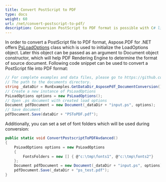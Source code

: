 ```yaml
---
title: Convert PostScript to PDF
type: docs
weight: 60
url: /net/convert-postscript-to-pdf/
description: Conversion PostScript to PDF format is possible with C# library. You may use PsLoadOptions class for this task.
---
```


In order to convert a PostScript file to PDF format, Aspose.PDF for .NET offers [PsLoadOptions](https://apireference.aspose.com/pdf/net/aspose.pdf/psloadoptions) class which is used to initialize the LoadOptions object. Later this object can be passed as an argument to Document object constructor, which will help PDF Rendering Engine to determine the format of source document. Following code snippet can be used to convert a PostScript file into PDF format:

```csharp
// For complete examples and data files, please go to https://github.com/aspose-pdf/Aspose.PDF-for-.NET
// The path to the documents directory.
string _dataDir = RunExamples.GetDataDir_AsposePdf_DocumentConversion();
// Create a new instance of PsLoadOptions
PsLoadOptions options = new PsLoadOptions();
// Open .ps document with created load options
Document pdfDocument = new Document(_dataDir + "input.ps", options);
// Save document
pdfDocument.Save(dataDir + "PSToPDF.pdf");
```

Additionally, you can set a set of font folders which will be used during conversion:

```csharp
public static void ConvertPostscriptToPDFAvdanced()
{
    PsLoadOptions options = new PsLoadOptions
    {
        FontsFolders = new [] { @"c:\tmp\fonts1", @"c:\tmp\fonts2"}
    };
    Document pdfDocument = new Document(_dataDir + "input.ps", options);
    pdfDocument.Save(_dataDir + "ps_test.pdf");
}
```
